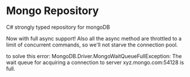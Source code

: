 # Mongo Repository

C# strongly typed repository for mongoDB

Now with full async support!
Also all the async method are throttled to a limit of concurrent commands, so we'll not starve the connection pool.

to solve this error:
MongoDB.Driver.MongoWaitQueueFullException: The wait queue for acquiring a connection to server xyz.mongo.com:54128 is full.


